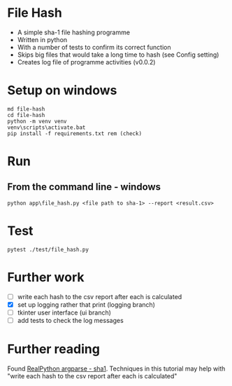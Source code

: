 # File Hash

- A simple sha-1 file hashing programme
- Written in python
- With a number of tests to confirm its correct function
- Skips big files that would take a long time to hash (see Config setting)
- Creates log file of programme activities (v0.0.2)

# Setup on windows 

```commandline
md file-hash
cd file-hash
python -m venv venv
venv\scripts\activate.bat
pip install -f requirements.txt rem (check)
```

# Run 

## From the command line - windows

```commandline
python app\file_hash.py <file path to sha-1> --report <result.csv>
```

# Test

```commandline
pytest ./test/file_hash.py
```

# Further work

- [ ] write each hash to the csv report after each is calculated
- [x] set up logging rather that print (logging branch)
- [ ] tkinter user interface (ui branch)
- [ ] add tests to check the log messages

# Further reading

Found [RealPython argparse - sha1](https://realpython.com/python-command-line-arguments/#two-utilities-from-the-unix-world).
Techniques in this tutorial may help with "write each hash to the csv report after each is calculated"